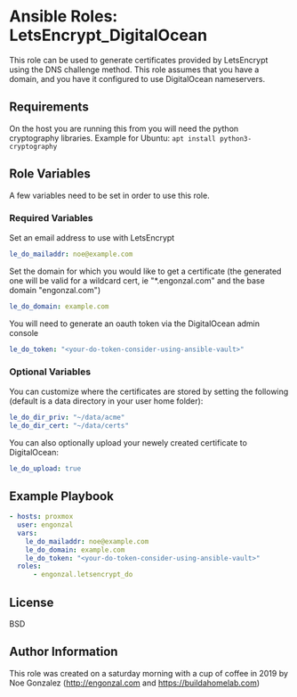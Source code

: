 # Ansible Roles: LetsEncrypt_DigitalOcean

This role can be used to generate certificates provided by LetsEncrypt using the DNS challenge method.  This role assumes that you have a domain, and you have it configured to use DigitalOcean nameservers.

## Requirements

On the host you are running this from you will need the python cryptography libraries.
Example for Ubuntu:  ```apt install python3-cryptography```

## Role Variables

A few variables need to be set in order to use this role.

### Required Variables

Set an email address to use with LetsEncrypt

```yaml
le_do_mailaddr: noe@example.com
```

Set the domain for which you would like to get a certificate (the generated one will be valid for a wildcard cert, ie "*.engonzal.com" and the base domain "engonzal.com")

```yaml
le_do_domain: example.com
```

You will need to generate an oauth token via the DigitalOcean admin console

```yaml
le_do_token: "<your-do-token-consider-using-ansible-vault>"
```

### Optional Variables

You can customize where the certificates are stored by setting the following (default is a data directory in your user home folder):

```yaml
le_do_dir_priv: "~/data/acme"
le_do_dir_cert: "~/data/certs"
```

You can also optionally upload your newely created certificate to DigitalOcean:

```yaml
le_do_upload: true
```

## Example Playbook

```yaml
- hosts: proxmox
  user: engonzal
  vars:
    le_do_mailaddr: noe@example.com
    le_do_domain: example.com
    le_do_token: "<your-do-token-consider-using-ansible-vault>"
  roles:
      - engonzal.letsencrypt_do
```

## License

BSD

## Author Information

This role was created on a saturday morning with a cup of coffee in 2019 by Noe Gonzalez (<http://engonzal.com> and <https://buildahomelab.com>)
